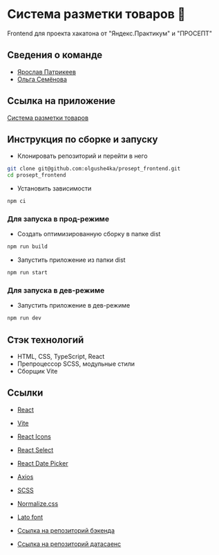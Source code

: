 # Система разметки товаров 🪩

Frontend для проекта хакатона от "Яндекс.Практикум" и "ПРОСЕПТ"

## Сведения о команде

- [Ярослав Патрикеев](https://github.com/yaroslav-patrikeev)
- [Ольга Семёнова](https://github.com/olgushe4ka)

## Ссылка на приложение

[Система разметки товаров](https://proseptmatching.zapto.org/)

## Инструкция по сборке и запуску

- Клонировать репозиторий и перейти в него

```sh
git clone git@github.com:olgushe4ka/prosept_frontend.git
cd prosept_frontend
```

- Установить зависимости

```sh
npm ci
```

### Для запуска в прод-режиме

- Создать оптимизированную сборку в папке dist

```sh
npm run build
```

- Запустить приложение из папки dist

```sh
npm run start
```

### Для запуска в дев-режиме

- Запустить приложение в дев-режиме

```sh
npm run dev
```

## Стэк технологий

- HTML, CSS, TypeScript, React
- Препроцессор SCSS, модульные стили
- Сборщик Vite

## Ссылки

- [React](https://react.dev/)
- [Vite](https://vite-docs-ru.vercel.app/)
- [React Icons](https://react-icons.github.io/react-icons/)
- [React Select](https://react-select.com/)
- [React Date Picker](https://reactdatepicker.com/)
- [Axios](https://axios-http.com/ru/docs/intro)
- [SCSS](https://www.npmjs.com/package/scss)
- [Normalize.css](https://necolas.github.io/normalize.css/)
- [Lato font](https://fonts.google.com/specimen/Lato)

- [Ссылка на репозиторий бэкенда](https://github.com/Anastasia7Si/project_backend)
- [Ссылка на репозиторий датасаенс](https://github.com/BAR2LEHI/prosept_competition_2023)
